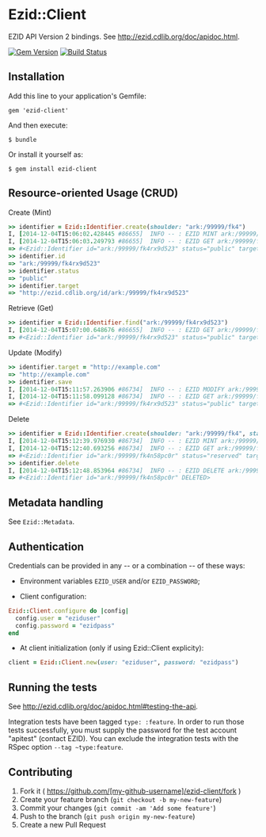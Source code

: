 # Ezid::Client

EZID API Version 2 bindings. See http://ezid.cdlib.org/doc/apidoc.html.

[![Gem Version](https://badge.fury.io/rb/ezid-client.svg)](http://badge.fury.io/rb/ezid-client)
[![Build Status](https://travis-ci.org/duke-libraries/ezid-client.svg?branch=master)](https://travis-ci.org/duke-libraries/ezid-client)

## Installation

Add this line to your application's Gemfile:

    gem 'ezid-client'

And then execute:

    $ bundle

Or install it yourself as:

    $ gem install ezid-client

## Resource-oriented Usage (CRUD)

Create (Mint)

```ruby
>> identifier = Ezid::Identifier.create(shoulder: "ark:/99999/fk4")
I, [2014-12-04T15:06:02.428445 #86655]  INFO -- : EZID MINT ark:/99999/fk4 -- success: ark:/99999/fk4rx9d523
I, [2014-12-04T15:06:03.249793 #86655]  INFO -- : EZID GET ark:/99999/fk4rx9d523 -- success: ark:/99999/fk4rx9d523
=> #<Ezid::Identifier id="ark:/99999/fk4rx9d523" status="public" target="http://ezid.cdlib.org/id/ark:/99999/fk4rx9d523" created="2014-12-04 20:06:02 UTC">
>> identifier.id
=> "ark:/99999/fk4rx9d523"
>> identifier.status
=> "public"
>> identifier.target
=> "http://ezid.cdlib.org/id/ark:/99999/fk4rx9d523"
```

Retrieve (Get)

```ruby
>> identifier = Ezid::Identifier.find("ark:/99999/fk4rx9d523")
I, [2014-12-04T15:07:00.648676 #86655]  INFO -- : EZID GET ark:/99999/fk4rx9d523 -- success: ark:/99999/fk4rx9d523
=> #<Ezid::Identifier id="ark:/99999/fk4rx9d523" status="public" target="http://ezid.cdlib.org/id/ark:/99999/fk4rx9d523" created="2014-12-04 20:06:02 UTC">
```

Update (Modify)

```ruby
>> identifier.target = "http://example.com"
=> "http://example.com"
>> identifier.save
I, [2014-12-04T15:11:57.263906 #86734]  INFO -- : EZID MODIFY ark:/99999/fk4rx9d523 -- success: ark:/99999/fk4rx9d523
I, [2014-12-04T15:11:58.099128 #86734]  INFO -- : EZID GET ark:/99999/fk4rx9d523 -- success: ark:/99999/fk4rx9d523
=> #<Ezid::Identifier id="ark:/99999/fk4rx9d523" status="public" target="http://example.com" created="2014-12-04 20:06:02 UTC">
```

Delete

```ruby
>> identifier = Ezid::Identifier.create(shoulder: "ark:/99999/fk4", status: "reserved")
I, [2014-12-04T15:12:39.976930 #86734]  INFO -- : EZID MINT ark:/99999/fk4 -- success: ark:/99999/fk4n58pc0r
I, [2014-12-04T15:12:40.693256 #86734]  INFO -- : EZID GET ark:/99999/fk4n58pc0r -- success: ark:/99999/fk4n58pc0r
=> #<Ezid::Identifier id="ark:/99999/fk4n58pc0r" status="reserved" target="http://ezid.cdlib.org/id/ark:/99999/fk4n58pc0r" created="2014-12-04 20:12:39 UTC">
>> identifier.delete
I, [2014-12-04T15:12:48.853964 #86734]  INFO -- : EZID DELETE ark:/99999/fk4n58pc0r -- success: ark:/99999/fk4n58pc0r
=> #<Ezid::Identifier id="ark:/99999/fk4n58pc0r" DELETED>
```

## Metadata handling

See `Ezid::Metadata`.

## Authentication

Credentials can be provided in any -- or a combination -- of these ways:

- Environment variables `EZID_USER` and/or `EZID_PASSWORD`;

- Client configuration:

```ruby
Ezid::Client.configure do |config|
  config.user = "eziduser"
  config.password = "ezidpass"
end
```

- At client initialization (only if using Ezid::Client explicity):

```ruby
client = Ezid::Client.new(user: "eziduser", password: "ezidpass")
```

## Running the tests

See http://ezid.cdlib.org/doc/apidoc.html#testing-the-api.

Integration tests have been tagged `type: :feature`.  In order to run those tests successfully, you must supply the password for the test account "apitest" (contact EZID).  You can exclude the integration tests with the RSpec option `--tag ~type:feature`.

## Contributing

1. Fork it ( https://github.com/[my-github-username]/ezid-client/fork )
2. Create your feature branch (`git checkout -b my-new-feature`)
3. Commit your changes (`git commit -am 'Add some feature'`)
4. Push to the branch (`git push origin my-new-feature`)
5. Create a new Pull Request
